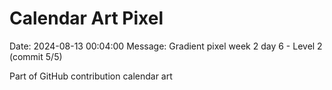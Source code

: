 # Calendar Art Pixel

Date: 2024-08-13 00:04:00
Message: Gradient pixel week 2 day 6 - Level 2 (commit 5/5)

Part of GitHub contribution calendar art

